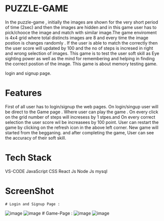 # PUZZLE-GAME 
In the puzzle-game , initially the images are shown for the very short period of time (2sec) and then the images are hidden and in this game user has to pick/chooce the image and match with similar image.The game enviroment is 4x4 grid where total distincts images are 8 and every time the image postion is changes randomly .  If the user is able to match the correctly then the user score will updated by 100 and the no of steps is incresed in right and wrong selection of images.
This game is to test the user soft skill as Eye sighting power as well as the mind for remembering and helping in finding the correct postion of the image. This game is about memory testing game.

login and signup page.

# Features
First of all user has to login/signup the web pages.
On login/singup user will be direct to the Game page .
Where user can play the game .
On every click on the grid number of steps will incresess   by 1 stpes.and 
On every correct selection the user score wil be increasees by 100 point.
User can restart the game by clicking on the refresh icon in the above left corner.
New game will started from the begganing.
and after completing the game, User can see the accuracy of their soft skill.

# Tech Stack
VS-CODE
JavaScript
CSS
React Js
Node Js
mysql


# ScreenShot
    # Login and Signup Page :
![image](https://user-images.githubusercontent.com/96192862/233848359-012b03ba-36cf-4e8e-904a-dd3bc12b7552.png)
![image](https://user-images.githubusercontent.com/96192862/233848478-d2de5d6a-e304-454c-bedb-e52a86424f8c.png)
    # Game-Page :
    ![image](https://user-images.githubusercontent.com/96192862/233848535-230013b3-d5e7-4317-b6a2-3baf8b3f66fe.png)
    ![image](https://user-images.githubusercontent.com/96192862/233848773-463b5e01-daac-4787-8d26-45e283b95f01.png)


